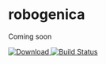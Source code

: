 # robogenica
Coming soon

[ ![Download](https://api.bintray.com/packages/wallerlab/releases/robogenica/images/download.svg) ](https://bintray.com/wallerlab/releases/robogenica/_latestVersion)
[![Build Status](https://travis-ci.org/wallerlab/robogenica.svg?branch=master)](https://travis-ci.org/wallerlab/robogenica)
